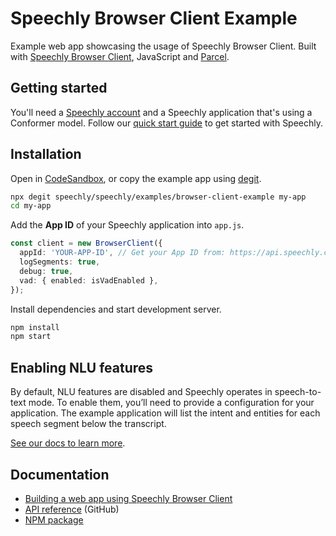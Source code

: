 # Speechly Browser Client Example

Example web app showcasing the usage of Speechly Browser Client. Built with [Speechly Browser Client](https://github.com/speechly/speechly/tree/main/libraries/browser-client), JavaScript and [Parcel](https://parceljs.org/).

## Getting started

You'll need a [Speechly account](https://api.speechly.com/dashboard/) and a Speechly application that's using a Conformer model. Follow our [quick start guide](https://docs.speechly.com/basics/getting-started) to get started with Speechly.

## Installation

Open in [CodeSandbox](https://codesandbox.io/s/github/speechly/speechly/tree/main/examples/browser-client-example?file=/README.md), or copy the example app using [degit](https://github.com/Rich-Harris/degit).

```bash
npx degit speechly/speechly/examples/browser-client-example my-app
cd my-app
```

Add the **App ID** of your Speechly application into `app.js`.

```ts
const client = new BrowserClient({
  appId: 'YOUR-APP-ID', // Get your App ID from: https://api.speechly.com/dashboard/
  logSegments: true,
  debug: true,
  vad: { enabled: isVadEnabled },
});
```

Install dependencies and start development server.

```bash
npm install
npm start
```

## Enabling NLU features

By default, NLU features are disabled and Speechly operates in speech-to-text mode. To enable them, you’ll need to provide a configuration for your application. The example application will list the intent and entities for each speech segment below the transcript.

[See our docs to learn more](https://docs.speechly.com/features/intents-entities).

## Documentation

- [Building a web app using Speechly Browser Client](https://docs.speechly.com/reference/client-libraries/browser-client)
- [API reference](https://github.com/speechly/speechly/blob/main/libraries/browser-client/docs/classes/client.BrowserClient.md) (GitHub)
- [NPM package](https://www.npmjs.com/package/@speechly/browser-client)
